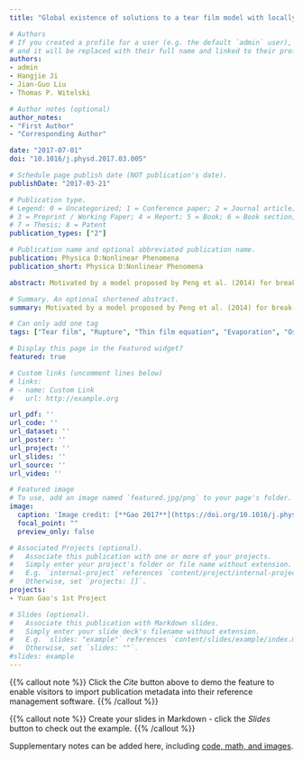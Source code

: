 ```yaml
---
title: "Global existence of solutions to a tear film model with locally elevated evaporation rates"

# Authors
# If you created a profile for a user (e.g. the default `admin` user), write the username (folder name) here 
# and it will be replaced with their full name and linked to their profile.
authors:
- admin
- Hangjie Ji
- Jian-Guo Liu 
- Thomas P. Witelski

# Author notes (optional)
author_notes:
- "First Author"
- "Corresponding Author"

date: "2017-07-01"
doi: "10.1016/j.physd.2017.03.005"

# Schedule page publish date (NOT publication's date).
publishDate: "2017-03-21"

# Publication type.
# Legend: 0 = Uncategorized; 1 = Conference paper; 2 = Journal article;
# 3 = Preprint / Working Paper; 4 = Report; 5 = Book; 6 = Book section;
# 7 = Thesis; 8 = Patent
publication_types: ["2"]

# Publication name and optional abbreviated publication name.
publication: Physica D:Nonlinear Phenomena
publication_short: Physica D:Nonlinear Phenomena

abstract: Motivated by a model proposed by Peng et al. (2014) for break-up of tear films on human eyes, we study the dynamics of a generalized thin film model. The governing equations form a fourth-order coupled system of nonlinear parabolic PDEs for the film thickness and salt concentration subject to non-conservative effects representing evaporation. We analytically prove the global existence of solutions to this model with mobility exponents in several different ranges and present numerical simulations that are in agreement with the analytic results. We also numerically capture other interesting dynamics of the model, including finite-time rupture–shock phenomenon due to the instabilities caused by locally elevated evaporation rates, convergence to equilibrium and infinite-time thinning.

# Summary. An optional shortened abstract.
summary: Motivated by a model proposed by Peng et al. (2014) for break-up of tear films on human eyes, we study the dynamics of a generalized thin film model.

# Can only add one tag
tags: ["Tear film", "Rupture", "Thin film equation", "Evaporation", "Osmolarity", "Finite-time singularity"]

# Display this page in the Featured widget?
featured: true

# Custom links (uncomment lines below)
# links:
# - name: Custom Link
#   url: http://example.org

url_pdf: ''
url_code: ''
url_dataset: ''
url_poster: ''
url_project: ''
url_slides: ''
url_source: ''
url_video: ''

# Featured image
# To use, add an image named `featured.jpg/png` to your page's folder. 
image:
  caption: 'Image credit: [**Gao 2017**](https://doi.org/10.1016/j.physd.2017.03.005)'
  focal_point: ""
  preview_only: false

# Associated Projects (optional).
#   Associate this publication with one or more of your projects.
#   Simply enter your project's folder or file name without extension.
#   E.g. `internal-project` references `content/project/internal-project/index.md`.
#   Otherwise, set `projects: []`.
projects:
- Yuan Gao's 1st Project

# Slides (optional).
#   Associate this publication with Markdown slides.
#   Simply enter your slide deck's filename without extension.
#   E.g. `slides: "example"` references `content/slides/example/index.md`.
#   Otherwise, set `slides: ""`.
#slides: example
---
```


 {{% callout note %}}
 Click the *Cite* button above to demo the feature to enable visitors to import publication metadata into their reference management software.
 {{% /callout %}}

 {{% callout note %}}
Create your slides in Markdown - click the *Slides* button to check out the example.
{{% /callout %}}

 Supplementary notes can be added here, including [code, math, and images](https://wowchemy.com/docs/writing-markdown-latex/).